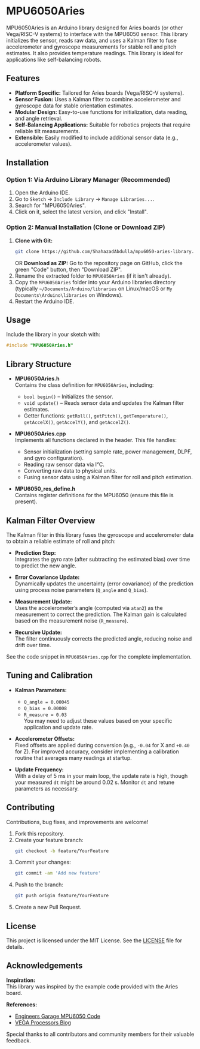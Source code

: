 # MPU6050Aries

MPU6050Aries is an Arduino library designed for Aries boards (or other Vega/RISC-V systems) to interface with the MPU6050 sensor. This library initializes the sensor, reads raw data, and uses a Kalman filter to fuse accelerometer and gyroscope measurements for stable roll and pitch estimates. It also provides temperature readings. This library is ideal for applications like self-balancing robots.

## Features

- **Platform Specific:** Tailored for Aries boards (Vega/RISC-V systems).
- **Sensor Fusion:** Uses a Kalman filter to combine accelerometer and gyroscope data for stable orientation estimates.
- **Modular Design:** Easy-to-use functions for initialization, data reading, and angle retrieval.
- **Self-Balancing Applications:** Suitable for robotics projects that require reliable tilt measurements.
- **Extensible:** Easily modified to include additional sensor data (e.g., accelerometer values).

## Installation

### Option 1: Via Arduino Library Manager (Recommended)

1. Open the Arduino IDE.
2. Go to `Sketch` -> `Include Library` -> `Manage Libraries...`.
3. Search for "MPU6050Aries".
4. Click on it, select the latest version, and click "Install".

### Option 2: Manual Installation (Clone or Download ZIP)

1.  **Clone with Git:**
    ```bash
    git clone https://github.com/ShahazadAbdulla/mpu6050-aries-library.git
    ```
    OR
    **Download as ZIP:** Go to the repository page on GitHub, click the green "Code" button, then "Download ZIP".
2.  Rename the extracted folder to `MPU6050Aries` (if it isn't already).
3.  Copy the `MPU6050Aries` folder into your Arduino libraries directory (typically `~/Documents/Arduino/libraries` on Linux/macOS or `My Documents\Arduino\libraries` on Windows).
4.  Restart the Arduino IDE.

## Usage

Include the library in your sketch with:

```cpp
#include "MPU6050Aries.h"
```

## Library Structure

- **MPU6050Aries.h**  
  Contains the class definition for `MPU6050Aries`, including:
  - `bool begin()` – Initializes the sensor.
  - `void update()` – Reads sensor data and updates the Kalman filter estimates.
  - Getter functions: `getRoll()`, `getPitch()`, `getTemperature()`, `getAccelX()`, `getAccelY()`, and `getAccelZ()`.

- **MPU6050Aries.cpp**  
  Implements all functions declared in the header. This file handles:
  - Sensor initialization (setting sample rate, power management, DLPF, and gyro configuration).
  - Reading raw sensor data via I²C.
  - Converting raw data to physical units.
  - Fusing sensor data using a Kalman filter for roll and pitch estimation.

- **MPU6050_res_define.h**  
  Contains register definitions for the MPU6050 (ensure this file is present).

## Kalman Filter Overview

The Kalman filter in this library fuses the gyroscope and accelerometer data to obtain a reliable estimate of roll and pitch:

- **Prediction Step:**  
  Integrates the gyro rate (after subtracting the estimated bias) over time to predict the new angle.

- **Error Covariance Update:**  
  Dynamically updates the uncertainty (error covariance) of the prediction using process noise parameters (`Q_angle` and `Q_bias`).

- **Measurement Update:**  
  Uses the accelerometer’s angle (computed via `atan2`) as the measurement to correct the prediction. The Kalman gain is calculated based on the measurement noise (`R_measure`).

- **Recursive Update:**  
  The filter continuously corrects the predicted angle, reducing noise and drift over time.

See the code snippet in `MPU6050Aries.cpp` for the complete implementation.

## Tuning and Calibration

- **Kalman Parameters:**  
  - `Q_angle = 0.00045`
  - `Q_bias = 0.00008`
  - `R_measure = 0.03`  
  You may need to adjust these values based on your specific application and update rate.

- **Accelerometer Offsets:**  
  Fixed offsets are applied during conversion (e.g., `-0.04` for X and `+0.40` for Z). For improved accuracy, consider implementing a calibration routine that averages many readings at startup.

- **Update Frequency:**  
  With a delay of 5 ms in your main loop, the update rate is high, though your measured `dt` might be around 0.02 s. Monitor `dt` and retune parameters as necessary.

## Contributing

Contributions, bug fixes, and improvements are welcome!

1. Fork this repository.
2. Create your feature branch:
   ```bash
   git checkout -b feature/YourFeature
   ```
3. Commit your changes:
   ```bash
   git commit -am 'Add new feature'
   ```
4. Push to the branch:
   ```bash
   git push origin feature/YourFeature
   ```
5. Create a new Pull Request.

## License

This project is licensed under the MIT License. See the [LICENSE](LICENSE) file for details.

## Acknowledgements

**Inspiration:**  
This library was inspired by the example code provided with the Aries board.

**References:**  
- [Engineers Garage MPU6050 Code](https://www.engineersgarage.com/Wire345-accelerometer-arduino-i2c/)  
- [VEGA Processors Blog](https://vegaprocessors.in/blog/interfacing-adxl345-digital-accelerometer-to-thejas-soc/)

Special thanks to all contributors and community members for their valuable feedback.


